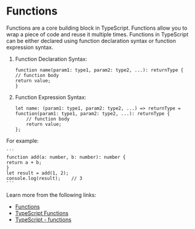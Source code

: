 # Functions

Functions are a core building block in TypeScript. Functions allow you to wrap a piece of code and reuse it multiple times. Functions in TypeScript can be either declared using function declaration syntax or function expression syntax.

1. Function Declaration Syntax:

    ```
    function name(param1: type1, param2: type2, ...): returnType {
    // function body
    return value;
    }
    ```

2. Function Expression Syntax:

    ```
    let name: (param1: type1, param2: type2, ...) => returnType =
    function(param1: type1, param2: type2, ...): returnType {
        // function body
        return value;
    };
    ```

For example:

    ```
    function add(a: number, b: number): number {
    return a + b;
    }    
    let result = add(1, 2);
    console.log(result);    // 3
    ```

Learn more from the following links:

- [Functions](https://www.typescriptlang.org/docs/handbook/functions.html)
- [TypeScript Functions](https://www.w3schools.com/typescript/typescript_functions.php)
- [TypeScript - functions](youtube.com/watch?v=mblaKPWM9NU)